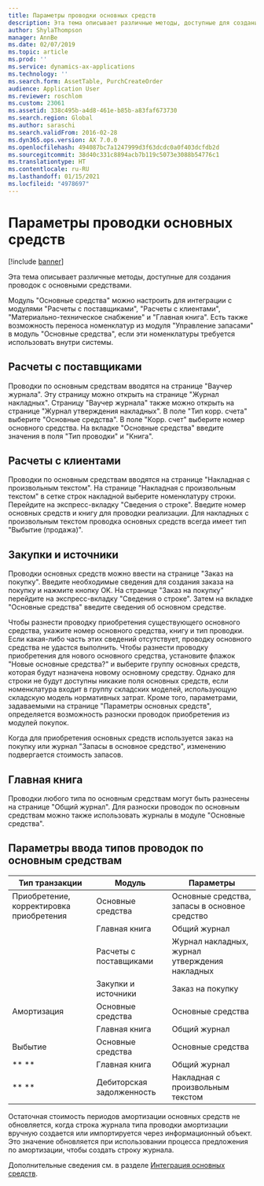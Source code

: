 ```yaml
---
title: Параметры проводки основных средств
description: Эта тема описывает различные методы, доступные для создания проводок с основными средствами.
author: ShylaThompson
manager: AnnBe
ms.date: 02/07/2019
ms.topic: article
ms.prod: ''
ms.service: dynamics-ax-applications
ms.technology: ''
ms.search.form: AssetTable, PurchCreateOrder
audience: Application User
ms.reviewer: roschlom
ms.custom: 23061
ms.assetid: 338c495b-a4d8-461e-b85b-a83faf673730
ms.search.region: Global
ms.author: saraschi
ms.search.validFrom: 2016-02-28
ms.dyn365.ops.version: AX 7.0.0
ms.openlocfilehash: 494087bc7a1247999d3f63dcdc0a0f403dcfdb2d
ms.sourcegitcommit: 38d40c331c8894acb7b119c5073e3088b54776c1
ms.translationtype: HT
ms.contentlocale: ru-RU
ms.lasthandoff: 01/15/2021
ms.locfileid: "4978697"
---
```

# <a name="fixed-asset-transaction-options"></a>Параметры проводки основных средств

[!include [banner](../includes/banner.md)]

Эта тема описывает различные методы, доступные для создания проводок с основными средствами.

Модуль "Основные средства" можно настроить для интеграции с модулями "Расчеты с поставщиками", "Расчеты с клиентами", "Материально-техническое снабжение" и "Главная книга". Есть также возможность переноса номенклатур из модуля "Управление запасами" в модуль "Основные средства", если эти номенклатуры требуется использовать внутри системы.

## <a name="accounts-payable"></a>Расчеты с поставщиками
Проводки по основным средствам вводятся на странице "Ваучер журнала". Эту страницу можно открыть на странице "Журнал накладных". Страницу "Ваучер журнала" также можно открыть на странице "Журнал утверждения накладных". В поле "Тип корр. счета" выберите "Основные средства". В поле "Корр. счет" выберите номер основного средства. На вкладке "Основные средства" введите значения в поля "Тип проводки" и "Книга".

## <a name="accounts-receivable"></a>Расчеты с клиентами
Проводки по основным средствам вводятся на странице "Накладная с произвольным текстом".  На странице "Накладная с произвольным текстом" в сетке строк накладной выберите номенклатуру строки. Перейдите на экспресс-вкладку "Сведения о строке". Введите номер основных средств и книгу для проводки реализации. Для накладных с произвольным текстом проводка основных средств всегда имеет тип "Выбытие (продажа)".

## <a name="procurement-and-sourcing"></a>Закупки и источники
Проводки основных средств можно ввести на странице "Заказ на покупку". Введите необходимые сведения для создания заказа на покупку и нажмите кнопку OK. На странице "Заказ на покупку" перейдите на экспресс-вкладку "Сведения о строке". Затем на вкладке "Основные средства" введите сведения об основном средстве. 

Чтобы разнести проводку приобретения существующего основного средства, укажите номер основного средства, книгу и тип проводки. Если какая-либо часть этих сведений отсутствует, проводку основного средства не удастся выполнить. Чтобы разнести проводку приобретения для нового основного средства, установите флажок "Новые основные средства?" и выберите группу основных средств, которая будут назначена новому основному средству. Однако для строки не будут доступны никакие поля основных средств, если номенклатура входит в группу складских моделей, использующую складскую модель нормативных затрат. Кроме того, параметрами, задаваемыми на странице "Параметры основных средств", определяется возможность разноски проводок приобретения из модулей покупок. 

Когда для приобретения основных средств используется заказ на покупку или журнал "Запасы в основное средство", изменению подвергается стоимость запасов.

## <a name="general-ledger"></a>Главная книга
Проводки любого типа по основным средствам могут быть разнесены на странице "Общий журнал". Для разноски проводок по основным средствам можно также использовать журналы в модуле "Основные средства".

## <a name="options-for-entering-fixed-asset-transaction-types"></a>Параметры ввода типов проводок по основным средствам


| Тип транзакции                    | Модуль                   | Параметры                                   |
|-------------------------------------|--------------------------|-------------------------------------------|
| Приобретение, корректировка приобретения | Основные средства             | Основные средства, запасы в основное средство   |
|                                     | Главная книга           | Общий журнал                           |
|                                     | Расчеты с поставщиками         | Журнал накладных, журнал утверждения накладных |
|                                     | Закупки и источники | Заказ на покупку                            |
| Амортизация                        | Основные средства             | Основные средства                              |
|                                     | Главная книга           | Общий журнал                           |
| Выбытие                            | Основные средства             | Основные средства                              |
| ** **                               | Главная книга           | Общий журнал                           |
| ** **                               | Дебиторская задолженность      | Накладная с произвольным текстом                         |


Остаточная стоимость периодов амортизации основных средств не обновляется, когда строка журнала типа проводки амортизации вручную создается или импортируется через информационный объект. Это значение обновляется при использовании процесса предложения по амортизации, чтобы создать строку журнала.

Дополнительные сведения см. в разделе [Интеграция основных средств](fixed-asset-integration.md).
